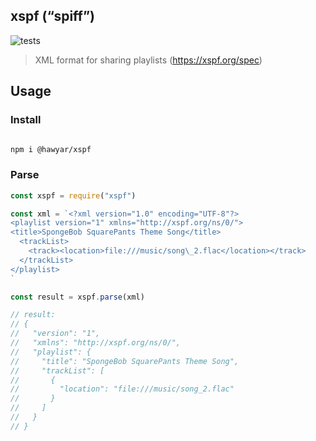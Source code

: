 ## xspf (“spiff”)

![tests](https://github.com/hawyar/node-lib-starter/actions/workflows/test.yml/badge.svg)

> XML format for sharing playlists (https://xspf.org/spec)

## Usage

### Install

```bash

npm i @hawyar/xspf
```

### Parse

```js
const xspf = require("xspf")

const xml = `<?xml version="1.0" encoding="UTF-8"?>
<playlist version="1" xmlns="http://xspf.org/ns/0/">
<title>SpongeBob SquarePants Theme Song</title>
  <trackList>
    <track><location>file:///music/song\_2.flac</location></track>
  </trackList>
</playlist>
`

const result = xspf.parse(xml)

// result:
// {
//   "version": "1",
//   "xmlns": "http://xspf.org/ns/0/",
//   "playlist": {
//     "title": "SpongeBob SquarePants Theme Song",
//     "trackList": [
//       {
//         "location": "file:///music/song_2.flac"
//       }
//     ]
//   }
// }
```
